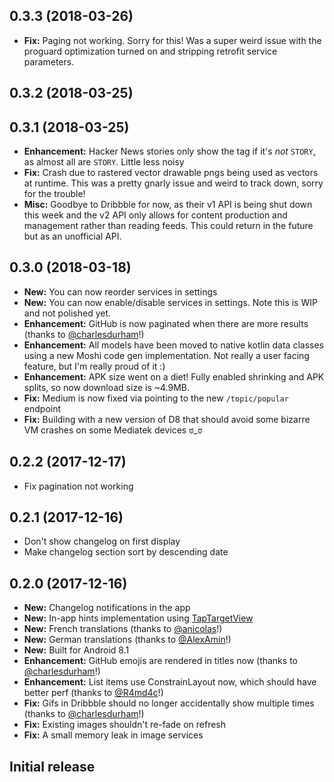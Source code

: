 

## 0.3.3 (2018-03-26)
* **Fix:** Paging not working. Sorry for this! Was a super weird issue with the proguard optimization turned on and stripping retrofit service parameters.

## 0.3.2 (2018-03-25)


## 0.3.1 (2018-03-25)
* **Enhancement:** Hacker News stories only show the tag if it's *not* `STORY`, as almost all are `STORY`. Little less noisy
* **Fix:** Crash due to rastered vector drawable pngs being used as vectors at runtime. This was a pretty gnarly issue and weird to track down, sorry for the trouble!
* **Misc:** Goodbye to Dribbble for now, as their v1 API is being shut down this week and the v2 API only allows for content production and management rather than reading feeds. This could return in the future but as an unofficial API.

## 0.3.0 (2018-03-18)
* **New:** You can now reorder services in settings
* **New:** You can now enable/disable services in settings. Note this is WIP and not polished yet.
* **Enhancement:** GitHub is now paginated when there are more results (thanks to [@charlesdurham](https://github.com/charlesdurham)!)
* **Enhancement:** All models have been moved to native kotlin data classes using a new Moshi code gen implementation. Not really a user facing feature, but I'm really proud of it :)
* **Enhancement:** APK size went on a diet! Fully enabled shrinking and APK splits, so now download size is ~4.9MB.
* **Fix:** Medium is now fixed via pointing to the new `/topic/popular` endpoint
* **Fix:** Building with a new version of D8 that should avoid some bizarre VM crashes on some Mediatek devices ಠ_ಠ

## 0.2.2 (2017-12-17)
* Fix pagination not working

## 0.2.1 (2017-12-16)
* Don't show changelog on first display
* Make changelog section sort by descending date

## 0.2.0 (2017-12-16)
* **New:** Changelog notifications in the app
* **New:** In-app hints implementation using [TapTargetView](https://github.com/keepsafe/TapTargetView)
* **New:** French translations (thanks to [@anicolas](https://github.com/anicolas)!)
* **New:** German translations (thanks to [@AlexAmin](https://github.com/AlexAmin)!)
* **New:** Built for Android 8.1
* **Enhancement:** GitHub emojis are rendered in titles now (thanks to [@charlesdurham](https://github.com/charlesdurham)!)
* **Enhancement:** List items use ConstrainLayout now, which should have better perf (thanks to [@R4md4c](https://github.com/R4md4c)!)
* **Fix:** Gifs in Dribbble should no longer accidentally show multiple times (thanks to [@charlesdurham](https://github.com/charlesdurham)!)
* **Fix:** Existing images shouldn't re-fade on refresh
* **Fix:** A small memory leak in image services

## Initial release
